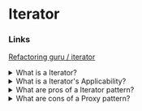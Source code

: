 # Iterator

### Links

[Refactoring guru / iterator](https://refactoring.guru/design-patterns/iterator)

<details>
  <summary>What is a Iterator?</summary>

Iterator is a behavioral design pattern that lets you traverse elements of a collection without exposing its underlying representation (list, stack, tree, etc.).

</details>

<details>
  <summary>What is a Iterator's Applicability?</summary>

- Use the Iterator pattern when your collection has a complex data structure under the hood, but you want to hide its complexity from clients (either for convenience or security reasons);
- Use the pattern to reduce duplication of the traversal code across your appc;
- Use the Iterator when you want your code to be able to traverse different data structures or when types of these structures are unknown beforehand.

</details>

<details>
  <summary>What are pros of a Iterator pattern?</summary>

- It is possitble to clean up the client code and the collections by extracting bulky traversal algorithms into separate classes (Single Responsibility Principle);
- It is possitble to implement new types of collections and iterators and pass them to existing code without breaking anything (Open/Closed Principle);
- It is possitble to iterate over the same collection in parallel because each iterator object contains its own iteration state;
- For the same reason, you can delay an iteration and continue it when needed.

</details>

<details>
  <summary>What are cons of a Proxy pattern?</summary>

- Applying the pattern can be an overkill if your app only works with simple collections;
- Using an iterator may be less efficient than going through elements of some specialized collections directly.

</details>
